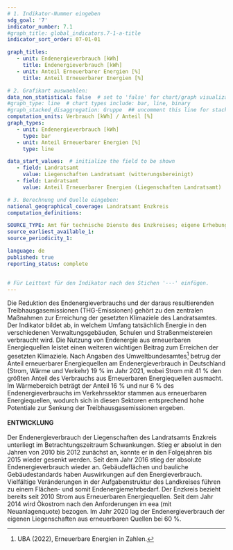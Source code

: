 ```yaml
---
# 1. Indikator-Nummer eingeben 
sdg_goal: '7' 
indicator_number: 7.1
#graph_title: global_indicators.7-1-a-title
indicator_sort_order: 07-01-01

graph_titles:
   - unit: Endenergieverbrauch [kWh]
     title: Endenergieverbrauch [kWh]
   - unit: Anteil Erneuerbarer Energien [%]
     title: Anteil Erneuerbarer Energien [%]

# 2. Grafikart auswaehlen: 
data_non_statistical: false  # set to 'false' for chart/graph visualization 
#graph_type: line  # chart types include: bar, line, binary 
#graph_stacked_disaggregation: Gruppe  ## uncomment this line for stacked bars. eplace 'Geschlecht' with the field of aggregation. 
computation_units: Verbrauch [kWh] / Anteil [%]
graph_types:
   - unit: Endenergieverbrauch [kWh]
     type: bar
   - unit: Anteil Erneuerbarer Energien [%]
     type: line

data_start_values:  # initialize the field to be shown 
   - field: Landratsamt
     value: Liegenschaften Landratsamt (witterungsbereinigt)
   - field: Landratsamt
     value: Anteil Erneuerbarer Energien (Liegenschaften Landratsamt)

# 3. Berechnung und Quelle eingeben: 
national_geographical_coverage: Landratsamt Enzkreis
computation_definitions: 

SOURCE_TYPE: Amt für technische Dienste des Enzkreises; eigene Erhebung  # data source  
source_earliest_available_1: 
source_periodicity_1: 

language: de   
published: true 
reporting_status: complete
 
 
# Für Leittext für den Indikator nach den Stichen '---' einfügen. 
---
```

Die Reduktion des Endenergieverbrauchs und der daraus resultierenden Treibhausgasemissionen (THG-Emissionen) gehört zu den zentralen Maßnahmen zur Erreichung der gesetzten Klimaziele des Landratsamtes. Der Indikator bildet ab, in welchem Umfang tatsächlich Energie in den verschiedenen Verwaltungsgebäuden, Schulen und Straßenmeistereien verbraucht wird. Die Nutzung von Endenergie aus erneuerbaren Energiequellen leistet einen weiteren wichtigen Beitrag zum Erreichen der gesetzten Klimaziele. Nach Angaben des Umweltbundesamtes[^1] betrug der Anteil erneuerbarer Energiequellen am Endenergieverbrauch in Deutschland (Strom, Wärme und Verkehr) 19 % im Jahr 2021, wobei Strom mit 41 % den größten Anteil des Verbrauchs aus Erneuerbaren Energiequellen ausmacht. Im Wärmebereich beträgt der Anteil 16 % und nur 6 % des Endenergieverbrauchs im Verkehrssektor stammen aus erneuerbaren Energiequellen, wodurch sich in diesen Sektoren entsprechend hohe Potentiale zur Senkung der Treibhausgasemissionen ergeben. <br>
<br>
**ENTWICKLUNG** <br>
<br>
Der Endenergieverbrauch der Liegenschaften des Landratsamts Enzkreis unterliegt im Betrachtungszeitraum Schwankungen. Stieg er absolut in den Jahren von 2010 bis 2012 zunächst an, konnte er in den Folgejahren bis 2015 wieder gesenkt werden. Seit dem Jahr 2016 stieg der absolute Endenergieverbrauch wieder an. Gebäudeflächen und bauliche Gebäudestandards haben Auswirkungen auf den Energieverbrauch. Vielfältige Veränderungen in der Aufgabenstruktur des Landkreises führen zu einem Flächen- und somit Endenergiemehrbedarf. Der Enzkreis bezieht bereits seit 2010 Strom aus Erneuerbaren Energiequellen. Seit dem Jahr 2014 wird Ökostrom nach den Anforderungen im eea (mit Neuanlagenquote) bezogen. Im Jahr 2020 lag der Endenergieverbrauch der eigenen Liegenschaften aus erneuerbaren Quellen bei 60 %.

[^1]: UBA (2022), Erneuerbare Energien in Zahlen.
